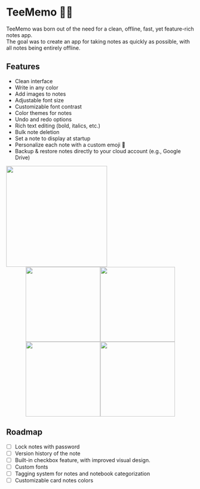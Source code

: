 # TeeMemo 📝🦉
TeeMemo was born out of the need for a clean, offline, fast, yet feature-rich notes app.  
The goal was to create an app for taking notes as quickly as possible, with all notes being entirely offline.

## Features
- Clean interface
- Write in any color
- Add images to notes
- Adjustable font size
- Customizable font contrast
- Color themes for notes
- Undo and redo options
- Rich text editing (bold, italics, etc.)
- Bulk note deletion
- Set a note to display at startup
- Personalize each note with a custom emoji 🦉
- Backup & restore notes directly to your cloud account (e.g., Google Drive)

<a href="https://play.google.com">
    <img src="https://user-images.githubusercontent.com/92587825/277521178-29b7e0ef-f81b-4353-be42-5c65f7d4cfbe.png" width="270">
</a>


<p align="center" style="margin: 0; padding: 0;">
  <img src="https://github-production-user-asset-6210df.s3.amazonaws.com/92587825/280498168-0e65bebf-230b-461e-9d7a-71831087b130.jpg" width="200" style="margin: 0; padding: 0; display: inline-block;" /><img src="https://github-production-user-asset-6210df.s3.amazonaws.com/92587825/280498205-7d7db21d-4b2d-415c-86c1-2f1c1eb9214a.jpg" width="200" style="margin: 0; padding: 0; display: inline-block;" /><img src="https://github-production-user-asset-6210df.s3.amazonaws.com/92587825/280498217-fa76f08a-62de-40a0-bf62-a4c1d34f2582.jpg" width="200" style="margin: 0; padding: 0; display: inline-block;" /><img src="https://github-production-user-asset-6210df.s3.amazonaws.com/92587825/280498224-d6c3b61e-c964-46bd-84f6-02adb06ed0c1.jpg" width="200" style="margin: 0; padding: 0; display: inline-block;" />
</p>


## Roadmap
- [ ] Lock notes with password
- [ ] Version history of the note
- [ ] Built-in checkbox feature, with improved visual design.
- [ ] Custom fonts
- [ ] Tagging system for notes and notebook categorization
- [ ] Customizable card notes colors
